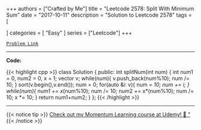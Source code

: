
+++
authors = ["Crafted by Me"]
title = "Leetcode 2578: Split With Minimum Sum"
date = "2017-10-11"
description = "Solution to Leetcode 2578"
tags = [
    
]
categories = [
    "Easy"
]
series = ["Leetcode"]
+++



[`Problem Link`](https://leetcode.com/problems/split-with-minimum-sum/description/)

---

**Code:**

{{< highlight cpp >}}
class Solution {
public:
    int splitNum(int num) {
        int num1 = 0, num2 = 0, x = 1;
        vector<int> v;
        while(num){
            v.push_back(num%10);
            num /= 10;
        }
        sort(v.begin(),v.end());
        num = 0;
        for(auto &i: v){
            num *= 10;
            num += i;
        }
        while(num){
            num1 += x*(num%10);
            num /= 10;
            num2 += x*(num%10);
            num /= 10;
            x *= 10;
        }
        return num1+num2;
    }
};
{{< /highlight >}}


---


{{< notice tip >}}
[Check out my Momentum Learning course at Udemy! 🚀 "](https://www.udemy.com/course/blind-75-the-data-structures-and-algorithms-essentials/)
{{< /notice >}}

